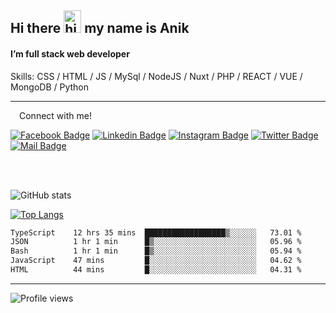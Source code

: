 ## Hi there <img src="https://user-images.githubusercontent.com/1303154/88677602-1635ba80-d120-11ea-84d8-d263ba5fc3c0.gif" width="28px" height="36" alt="hi"> my name is Anik

#### I’m full stack web developer

Skills:  CSS / HTML / JS / MySql / NodeJS / Nuxt / PHP / REACT / VUE / MongoDB / Python


---

&emsp;Connect with me!

<a href="https://www.facebook.com/anik.aritro" target="_blank">![Facebook Badge](https://img.shields.io/badge/Facebook-1877F2?style=for-the-badge&logo=facebook&logoColor=white)</a> [![Linkedin Badge](https://img.shields.io/badge/LinkedIn-0077B5?style=for-the-badge&logo=linkedin&logoColor=white)](https://www.linkedin.com/in/anik-hossain-dev) [![Instagram Badge](https://img.shields.io/badge/Instagram-E4405F?style=for-the-badge&logo=instagram&logoColor=white)](https://www.instagram.com/aritro.anik) [![Twitter Badge](https://img.shields.io/badge/Twitter-1DA1F2?style=for-the-badge&logo=twitter&logoColor=white)](https://twitter.com/AritroAnik) [![Mail Badge](https://img.shields.io/badge/Gmail-D14836?style=for-the-badge&logo=gmail&logoColor=white)](mailto:anik.wdev@gmail.com)

</br>
</br>


![GitHub stats](https://github-readme-stats.vercel.app/api?username=anik-hossain&show_icons=true&theme=monokai)

[![Top Langs](https://github-readme-stats.vercel.app/api/top-langs/?username=anik-hossain&layout=compact&theme=monokai)](https://github.com/anik-hossain)

<!--START_SECTION:waka-->

```txt
TypeScript    12 hrs 35 mins  ██████████████████▒░░░░░░   73.01 %
JSON          1 hr 1 min      █▒░░░░░░░░░░░░░░░░░░░░░░░   05.96 %
Bash          1 hr 1 min      █▒░░░░░░░░░░░░░░░░░░░░░░░   05.94 %
JavaScript    47 mins         █░░░░░░░░░░░░░░░░░░░░░░░░   04.62 %
HTML          44 mins         █░░░░░░░░░░░░░░░░░░░░░░░░   04.31 %
```

<!--END_SECTION:waka-->
---

![Profile views](https://gpvc.arturio.dev/anik-hossain)  
